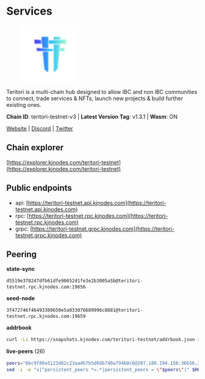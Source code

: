 # Services

<figure><img src="https://raw.githubusercontent.com/kj89/cosmos-images/main/logos/teritori.png" width="150" alt=""><figcaption></figcaption></figure>

Teritori is a multi-chain hub designed to allow IBC and non IBC communities  to connect, trade services & NFTs, launch new projects & build further existing ones.

**Chain ID**: teritori-testnet-v3 | **Latest Version Tag**: v1.3.1 | **Wasm**: ON

[Website](https://teritori.com) | [Discord](https://discord.gg/teritori) | [Twitter](https://twitter.com/TeritoriNetwork)




## Chain explorer
[https://explorer.kjnodes.com/teritori-testnet](https://explorer.kjnodes.com/teritori-testnet)

## Public endpoints

* api: [https://teritori-testnet.api.kjnodes.com](https://teritori-testnet.api.kjnodes.com)
* rpc: [https://teritori-testnet.rpc.kjnodes.com](https://teritori-testnet.rpc.kjnodes.com)
* grpc: [https://teritori-testnet.grpc.kjnodes.com](https://teritori-testnet.grpc.kjnodes.com)

## Peering

**state-sync**

```text
d5519e378247dfb61dfe90652d1fe3e2b3005a5b@teritori-testnet.rpc.kjnodes.com:19656
```

**seed-node**

```text
3f472746f46493309650e5a033076689996c8881@teritori-testnet.rpc.kjnodes.com:19659
```

**addrbook**
```bash
curl -Ls https://snapshots.kjnodes.com/teritori-testnet/addrbook.json > $HOME/.teritorid/config/addrbook.json
```

**live-peers** (26)
```bash
peers="6bc9f80a5123d62c23aadb7b5d68b740a794b0c6@207.180.194.156:36656,303666c503cd27161529692de701f5b2d3a2f043@65.109.23.114:15956,5ae1012f9b0f4672d8152de903d115dd2f1a3ee3@65.21.170.3:27656,31413c99357d0cfc48a46767ade171db2ea0205e@135.181.138.160:46656,d5519e378247dfb61dfe90652d1fe3e2b3005a5b@65.109.68.190:19656,69012ce642095e15f588ddb154327633bb2ecb9c@65.109.39.223:26656,b6640a6b6062be34a0b5eedb0524c320f31959ef@65.108.234.26:28656,4ebfdac0d496be2407c02202e5ad6f226a11b37a@65.21.134.202:26736,07d196ccefcadc548c6cd06cfea425f1544b1495@213.239.217.52:41656,c89ecc57dc30addb7e9032684916725c25b2a6c5@162.55.103.44:26656,3614bc766d73bebf6b73737b6690af60e7f0683e@65.108.206.118:46656,b9bd31a2a68a09d324a9deaf41144ff6d0dbe260@65.108.192.123:15656,ec8faa221a99f5c6d8f647cd08f60f2ace0ed1e2@65.109.112.20:11044,8ef4ef39a887861744717feacc350403387c4c56@65.109.38.54:21096,39a4dbd5a4199187bf4f6b30ac03156b3e3d7b29@65.21.139.170:20026,ec0c58dbfe67a12ea16951134e29a6566ac05add@185.217.125.98:26656,a97eb7a4f3d857f1ff82265d2905fc0762a6bfd4@135.125.5.31:54256,ac94097daec8a32d4ed3f074f26f214cedfbb541@85.173.112.154:26656,15dd94f68c450da2c3b7c60b6364e3dce6f0cbf2@185.193.66.68:26641,bf100c1b6b44a6e96ab5691f3023cec3c27747fd@144.126.142.78:46656,c56b132be41b247c9f8fa1f2addaca57f9946e29@75.119.159.159:44656,e78cee0e46927e483212e0313a35da6cc9151ed5@65.109.28.219:15956,427f9547e1e2f2b62b269dc4d32efa6d946e9746@65.21.200.54:32656,53f69cd52a4b633179b9e762cf8d51f6696a27f6@51.159.141.148:26656,e1b331c1f3cba509960c65d6c6bc9b49532bcbaa@65.109.85.170:27656,b33ebb4672f929dddde1365c9678a39abfd881fb@54.202.144.51:26656"
sed -i -e "s|^persistent_peers *=.*|persistent_peers = \"$peers\"|" $HOME/.teritorid/config/config.toml
```
